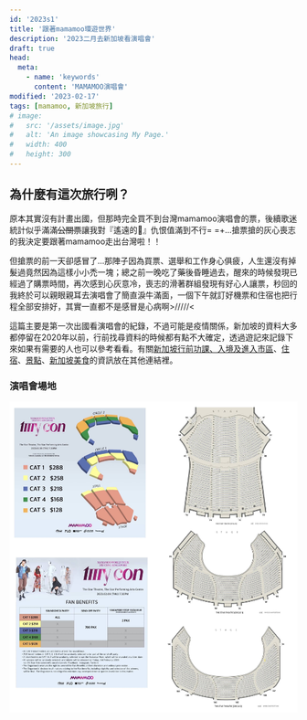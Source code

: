 ```yaml
---
id: '2023s1'
title: '跟著mamamoo環遊世界'
description: '2023二月去新加坡看演唱會'
draft: true
head:
  meta:
    - name: 'keywords'
      content: 'MAMAMOO演唱會'
modified: '2023-02-17'
tags: [mamamoo, 新加坡旅行]
# image:
#   src: '/assets/image.jpg'
#   alt: 'An image showcasing My Page.'
#   width: 400
#   height: 300
---
```




## 為什麼有這次旅行咧？
原本其實沒有計畫出國，但那時完全買不到台灣mamamoo演唱會的票，後續歌迷統計似乎滿滿~~公關票~~讓我對『遙遠的🐻』仇恨值滿到不行= =+...搶票搶的灰心喪志的我決定要跟著mamamoo走出台灣啦！！

但搶票的前一天卻感冒了...那陣子因為買票、選舉和工作身心俱疲，人生還沒有掉髮過竟然因為這樣小小禿一塊；總之前一晚吃了藥後昏睡過去，醒來的時候發現已經過了購票時間，再次感到心灰意冷，喪志的滑著群組發現有好心人讓票，秒回的我終於可以親眼親耳去演唱會了簡直淚牛滿面，一個下午就訂好機票和住宿也把行程全部安排好，其實一直都不是感冒是心病啊>/////<

這篇主要是第一次出國看演唱會的紀錄，不過可能是疫情關係，新加坡的資料大多都停留在2020年以前，行前找尋資料的時候都有點不大確定，透過遊記來記錄下來如果有需要的人也可以參考看看。有關[新加坡行前功課、入境及進入市區](/travel/singapore_preparation)、[住宿](/travel/singapore_hotel)、[景點](/travel/singapore_spot)、[新加坡美食](/travel/singapore_food)的資訊放在其他連結裡。



### 演唱會場地
![演唱會場地](/img/travel/sg/concert.jpg)
